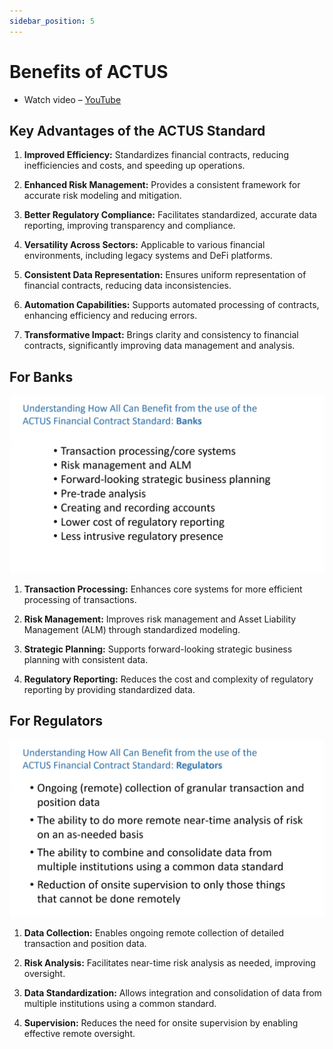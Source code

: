 ```yaml
---
sidebar_position: 5
---
```


# Benefits of ACTUS

- Watch video – [YouTube](https://youtu.be/DGbhhUmrwWU?si=V1ibiBrYBs8UH36&t=641s)

## Key Advantages of the ACTUS Standard

1. **Improved Efficiency:** Standardizes financial contracts, reducing inefficiencies and costs, and speeding up operations.

2. **Enhanced Risk Management:** Provides a consistent framework for accurate risk modeling and mitigation.

3. **Better Regulatory Compliance:** Facilitates standardized, accurate data reporting, improving transparency and compliance.

4. **Versatility Across Sectors:** Applicable to various financial environments, including legacy systems and DeFi platforms.

5. **Consistent Data Representation:** Ensures uniform representation of financial contracts, reducing data inconsistencies.

6. **Automation Capabilities:** Supports automated processing of contracts, enhancing efficiency and reducing errors.

7. **Transformative Impact:** Brings clarity and consistency to financial contracts, significantly improving data management and analysis.

## For Banks

![image](../../assets/actus_bankers-insights.png)

1. **Transaction Processing:** Enhances core systems for more efficient processing of transactions.

2. **Risk Management:** Improves risk management and Asset Liability Management (ALM) through standardized modeling.

3. **Strategic Planning:** Supports forward-looking strategic business planning with consistent data.

4. **Regulatory Reporting:** Reduces the cost and complexity of regulatory reporting by providing standardized data.

## For Regulators

![image](../../assets/actus-regulators-insights.png)

1. **Data Collection:** Enables ongoing remote collection of detailed transaction and position data.

2. **Risk Analysis:** Facilitates near-time risk analysis as needed, improving oversight.

3. **Data Standardization:** Allows integration and consolidation of data from multiple institutions using a common standard.

4. **Supervision:** Reduces the need for onsite supervision by enabling effective remote oversight.
